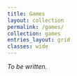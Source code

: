 ```yaml
---
title: Games
layout: collection
permalink: /games/
collection: games
entries_layout: grid
classes: wide
---
```


*To be written.*